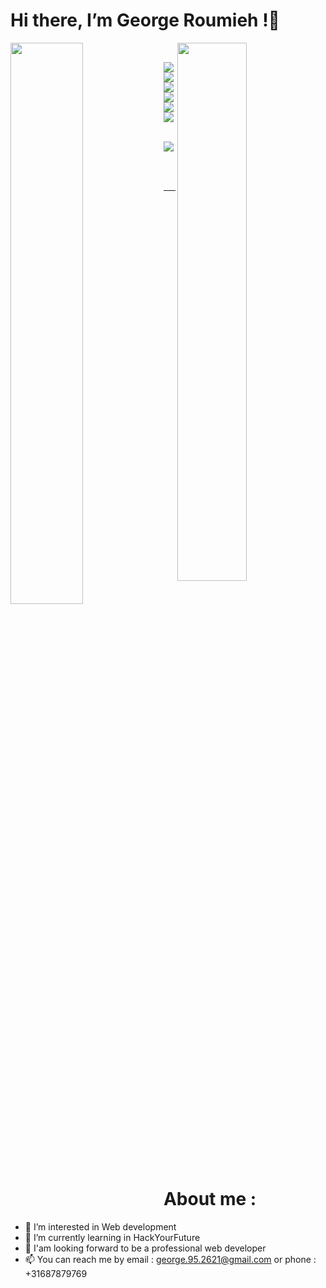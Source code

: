 # Hi there, I’m George Roumieh !👋 


<img align=left width=48%  src= "https://github-readme-stats.vercel.app/api?username=george&show_icons=true&theme=radical"/>
<img align=right width=47% src= "https://github-readme-stats.vercel.app/api/top-langs/?username=anuraghazra&layout=compact"/>
<p>&nbsp;</p>


<img align="left" src= "https://img.shields.io/badge/css3-%231572B6.svg?style=for-the-badge&logo=css3&logoColor=white"/>
<img align="left" src= "https://img.shields.io/badge/html5-%23E34F26.svg?style=for-the-badge&logo=html5&logoColor=white"/>
<img align="left" src= "https://img.shields.io/badge/javascript-%23323330.svg?style=for-the-badge&logo=javascript&logoColor=%23F7DF1E"/>
<img align="left" src="https://img.shields.io/badge/-Nodejs-3c873a?style=for-the-badge&logo=Node.js&logoColor=white&logoWidth=20"/>
<img align="left" src="https://img.shields.io/badge/-React-fefefe?style=for-the-badge&logo=React&logoColor=61DAFB&logoWidth=20"/>
<img align="left" src="https://img.shields.io/badge/-MySQL-4479A1?style=for-the-badge&logo=MySQL&logoColor=white&logoWidth=30"/>
<p>&nbsp;</p>
<img align="left" src="https://img.shields.io/badge/-MongoDB-47A248?style=for-the-badge&logo=MongoDB&logoColor=white&logoWidth=20"/>

<p>&nbsp;</p>
<p>&nbsp;</p>

---
# About me :
- 👀 I’m interested in Web development 
- 🌱 I’m currently learning in HackYourFuture
- 💞️ I'am looking forward to be a professional web developer
- 📫 You can reach me by email : george.95.2621@gmail.com  or phone : +31687879769
